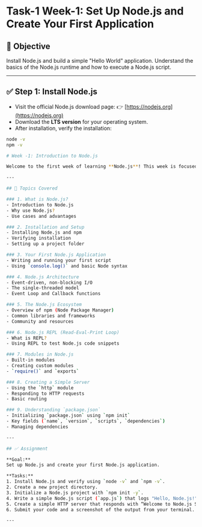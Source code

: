 # Task-1 Week-1: Set Up Node.js and Create Your First Application

## 📌 Objective

Install Node.js and build a simple "Hello World" application. Understand the basics of the Node.js runtime and how to execute a Node.js script.

---

## ✅ Step 1: Install Node.js

- Visit the official Node.js download page:
  👉 [https://nodejs.org](https://nodejs.org)
- Download the **LTS version** for your operating system.
- After installation, verify the installation:

```bash
node -v
npm -v

# Week -1: Introduction to Node.js

Welcome to the first week of learning **Node.js**! This week is focused on understanding the basics, setting up your environment, and building your first simple Node.js application.

---

## 📘 Topics Covered

### 1. What is Node.js?
- Introduction to Node.js
- Why use Node.js?
- Use cases and advantages

### 2. Installation and Setup
- Installing Node.js and npm
- Verifying installation
- Setting up a project folder

### 3. Your First Node.js Application
- Writing and running your first script
- Using `console.log()` and basic Node syntax

### 4. Node.js Architecture
- Event-driven, non-blocking I/O
- The single-threaded model
- Event Loop and Callback functions

### 5. The Node.js Ecosystem
- Overview of npm (Node Package Manager)
- Common libraries and frameworks
- Community and resources

### 6. Node.js REPL (Read-Eval-Print Loop)
- What is REPL?
- Using REPL to test Node.js code snippets

### 7. Modules in Node.js
- Built-in modules
- Creating custom modules
- `require()` and `exports`

### 8. Creating a Simple Server
- Using the `http` module
- Responding to HTTP requests
- Basic routing

### 9. Understanding `package.json`
- Initializing `package.json` using `npm init`
- Key fields (`name`, `version`, `scripts`, `dependencies`)
- Managing dependencies

---

## ✅ Assignment

**Goal:**  
Set up Node.js and create your first Node.js application.

**Tasks:**
1. Install Node.js and verify using `node -v` and `npm -v`.
2. Create a new project directory.
3. Initialize a Node.js project with `npm init -y`.
4. Write a simple Node.js script (`app.js`) that logs "Hello, Node.js!" to the console.
5. Create a simple HTTP server that responds with “Welcome to Node.js Server”.
6. Submit your code and a screenshot of the output from your terminal.

---


